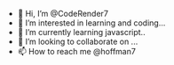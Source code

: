 - 👋 Hi, I’m @CodeRender7
- 👀 I’m interested in learning and coding...
- 🌱 I’m currently learning javascript..
- 💞️ I’m looking to collaborate on ...
- 📫 How to reach me @hoffman7

<!---
CodeRender7/CodeRender7 is a ✨ special ✨ repository because its `README.md` (this file) appears on your GitHub profile.
You can click the Preview link to take a look at your changes.
--->
